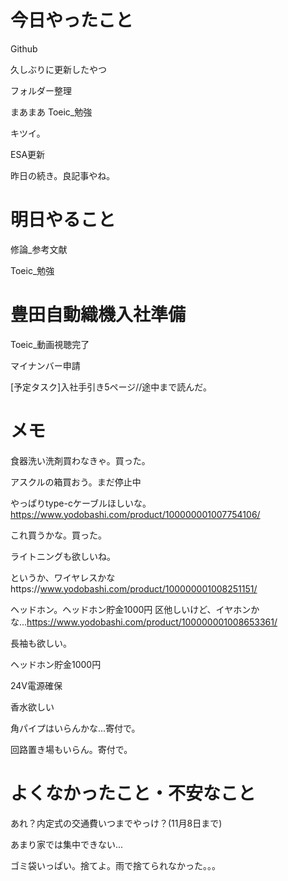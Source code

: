# 今日やったこと
Github 

久しぶりに更新したやつ

フォルダー整理

まあまあ
Toeic_勉強

キツイ。

ESA更新

昨日の続き。良記事やね。

# 明日やること
修論_参考文献

Toeic_勉強


# 豊田自動織機入社準備
Toeic_動画視聴完了

マイナンバー申請

[予定タスク]入社手引き5ページ//途中まで読んだ。

# メモ
食器洗い洗剤買わなきゃ。買った。

アスクルの箱買おう。まだ停止中

やっぱりtype-cケーブルほしいな。https://www.yodobashi.com/product/100000001007754106/

これ買うかな。買った。

ライトニングも欲しいね。

というか、ワイヤレスかなhttps://www.yodobashi.com/product/100000001008251151/

ヘッドホン。ヘッドホン貯金1000円 区他しいけど、イヤホンかな...https://www.yodobashi.com/product/100000001008653361/

長袖も欲しい。

ヘッドホン貯金1000円

24V電源確保

香水欲しい

角パイプはいらんかな...寄付で。

回路置き場もいらん。寄付で。

# よくなかったこと・不安なこと
あれ？内定式の交通費いつまでやっけ？(11月8日まで)

あまり家では集中できない...

ゴミ袋いっぱい。捨てよ。雨で捨てられなかった。。。
